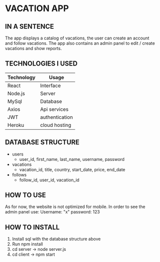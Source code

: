 # VACATION APP #
## IN A SENTENCE ##

The app displays a catalog of vacations, the user can create an account and follow vacations. 
The app also contains an admin panel to edit / create vacations and show reports. 

## TECHNOLOGIES I USED ##
Technology  | Usage
------------- | -------------
React  | Interface
Node.js  | Server
MySql  | Database
Axios  | Api services
JWT  | authentication
Heroku | cloud hosting

## DATABASE STRUCTURE  ##
* users
    * user_id, first_name, last_name, username, password
* vacations
    * vacation_id, title, country, start_date, price, end_date
* follows
    * follow_id, user_id, vacation_id

## HOW TO USE ##
   As for now, the website is not optimized for mobile.
   In order to see the admin panel use:
   Username: "x"
   password: 123

## HOW TO INSTALL ##
1) Install sql with the database structure above
2) Run npm install
3) cd server -> node server.js
4) cd client -> npm start



